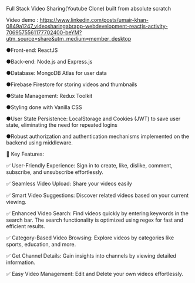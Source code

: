 Full Stack Video Sharing(Youtube Clone) built from absolute scratch

Video demo : https://www.linkedin.com/posts/umair-khan-0849a1247_videosharingabrapp-webdevelopment-reactjs-activity-7069575561177702400-beYM?utm_source=share&utm_medium=member_desktop

●Front-end: ReactJS

●Back-end: Node.js and Express.js

●Database: MongoDB Atlas for user data

●Firebase Firestore for storing videos and thumbnails

●State Management: Redux Toolkit

●Styling done with Vanilla CSS

●User State Persistence: LocalStorage and Cookies (JWT) to save user state, eliminating the need for repeated logins

●Robust authorization and authentication mechanisms implemented on the backend using middleware.


🌟 Key Features:

✅ User-Friendly Experience: Sign in to create, like, dislike, comment, subscribe, and unsubscribe effortlessly.

✅ Seamless Video Upload: Share your videos easily

✅ Smart Video Suggestions: Discover related videos based on your current viewing.

✅ Enhanced Video Search: Find videos quickly by entering keywords in the search bar. The search functionality is optimized using regex for fast and efficient results.

✅ Category-Based Video Browsing: Explore videos by categories like sports, education, and more.

✅ Get Channel Details: Gain insights into channels by viewing detailed information.

✅ Easy Video Management: Edit and Delete your own videos effortlessly.
